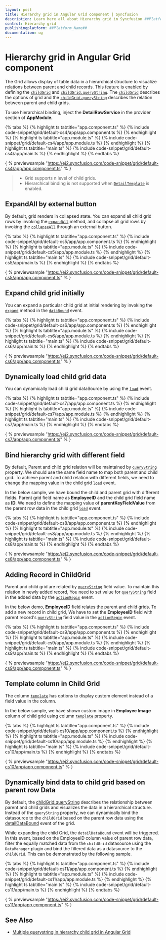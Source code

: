 ```yaml
---
layout: post
title: Hierarchy grid in Angular Grid component | Syncfusion
description: Learn here all about Hierarchy grid in Syncfusion ##Platform_Name## Grid component of Syncfusion Essential JS 2 and more.
control: Hierarchy grid 
publishingplatform: ##Platform_Name##
documentation: ug
---
```


# Hierarchy grid in Angular Grid component

The Grid allows display of table data in a hierarchical structure to visualize relations between parent and child records.
This feature is enabled by defining the [`childGrid`](../api/grid/#childgrid) and
[`childGrid.queryString`](../api/grid/#querystring).
The [`childGrid`](../api/grid/#childgrid) describes the options of grid and the
[`childGrid.queryString`](../api/grid/#querystring) describes the relation between parent and child grids.

To use hierarchical binding, inject the **DetailRowService** in the provider section of **AppModule**.

{% tabs %}
{% highlight ts tabtitle="app.component.ts" %}
{% include code-snippet/grid/default-cs4/app/app.component.ts %}
{% endhighlight %}
{% highlight ts tabtitle="app.module.ts" %}
{% include code-snippet/grid/default-cs4/app/app.module.ts %}
{% endhighlight %}
{% highlight ts tabtitle="main.ts" %}
{% include code-snippet/grid/default-cs4/app/main.ts %}
{% endhighlight %}
{% endtabs %}
  
{ % previewsample "https://ej2.syncfusion.com/code-snippet/grid/default-cs4/app/app.component.ts" % }
> * Grid supports n level of child grids.
> * Hierarchical binding is not supported when [`DetailTemplate`](../api/grid/#detailtemplate) is enabled.

## ExpandAll by external button

By default, grid renders in collapsed state.
You can expand all child grid rows by invoking the [`expandAll`](../api/grid/detailRow/#expandall) method,
and collapse all grid rows by invoking the [`collapseAll`](../api/grid/detailRow/#collapseall) through an external button.

{% tabs %}
{% highlight ts tabtitle="app.component.ts" %}
{% include code-snippet/grid/default-cs5/app/app.component.ts %}
{% endhighlight %}
{% highlight ts tabtitle="app.module.ts" %}
{% include code-snippet/grid/default-cs5/app/app.module.ts %}
{% endhighlight %}
{% highlight ts tabtitle="main.ts" %}
{% include code-snippet/grid/default-cs5/app/main.ts %}
{% endhighlight %}
{% endtabs %}
  
{ % previewsample "https://ej2.syncfusion.com/code-snippet/grid/default-cs5/app/app.component.ts" % }

## Expand child grid initially

You can expand a particular child grid at initial rendering by invoking the
[`expand`](../api/grid/detailRow/#expand) method in the [`dataBound`](../api/grid/#databound) event.

{% tabs %}
{% highlight ts tabtitle="app.component.ts" %}
{% include code-snippet/grid/default-cs6/app/app.component.ts %}
{% endhighlight %}
{% highlight ts tabtitle="app.module.ts" %}
{% include code-snippet/grid/default-cs6/app/app.module.ts %}
{% endhighlight %}
{% highlight ts tabtitle="main.ts" %}
{% include code-snippet/grid/default-cs6/app/main.ts %}
{% endhighlight %}
{% endtabs %}
  
{ % previewsample "https://ej2.syncfusion.com/code-snippet/grid/default-cs6/app/app.component.ts" % }

## Dynamically load child grid data

You can dynamically load child grid dataSource by using the
[`load`](../api/grid/#load)  event.

{% tabs %}
{% highlight ts tabtitle="app.component.ts" %}
{% include code-snippet/grid/default-cs7/app/app.component.ts %}
{% endhighlight %}
{% highlight ts tabtitle="app.module.ts" %}
{% include code-snippet/grid/default-cs7/app/app.module.ts %}
{% endhighlight %}
{% highlight ts tabtitle="main.ts" %}
{% include code-snippet/grid/default-cs7/app/main.ts %}
{% endhighlight %}
{% endtabs %}
  
{ % previewsample "https://ej2.syncfusion.com/code-snippet/grid/default-cs7/app/app.component.ts" % }

## Bind hierarchy grid with different field

By default, Parent and child grid relation will be maintained by [`queryString`](../api/grid/#querystring) property. We should use the same field name to map both parent and child grid. To achieve parent and child relation with different fields, we need to change the mapping value in the child grid [`load`](../api/grid/#load) event.

In the below sample, we have bound the child and parent grid with different fields. Parent grid field name as **EmployeeID** and the child grid field name as **ID**. We need to define the mapping value of **parentKeyFieldValue** from the parent row data in the child grid [`load`](../api/grid/#load) event.

{% tabs %}
{% highlight ts tabtitle="app.component.ts" %}
{% include code-snippet/grid/default-cs8/app/app.component.ts %}
{% endhighlight %}
{% highlight ts tabtitle="app.module.ts" %}
{% include code-snippet/grid/default-cs8/app/app.module.ts %}
{% endhighlight %}
{% highlight ts tabtitle="main.ts" %}
{% include code-snippet/grid/default-cs8/app/main.ts %}
{% endhighlight %}
{% endtabs %}
  
{ % previewsample "https://ej2.syncfusion.com/code-snippet/grid/default-cs8/app/app.component.ts" % }

## Adding Record in ChildGrid

Parent and child grid are related by [`queryString`](../api/grid/#querystring) field value.
To maintain this relation in newly added record, You need to set value for [`queryString`](../api/grid/#querystring) field in the added data
by the [`actionBegin`](../api/grid/#actionbegin) event.

In the below demo, **EmployeeID** field relates the parent and child grids. To add a new record in child grid, We have to set the **EmployeeID** field
with parent record's [`queryString`](../api/grid/#querystring) field value in the [`actionBegin`](../api/grid/#actionbegin) event.

{% tabs %}
{% highlight ts tabtitle="app.component.ts" %}
{% include code-snippet/grid/default-cs9/app/app.component.ts %}
{% endhighlight %}
{% highlight ts tabtitle="app.module.ts" %}
{% include code-snippet/grid/default-cs9/app/app.module.ts %}
{% endhighlight %}
{% highlight ts tabtitle="main.ts" %}
{% include code-snippet/grid/default-cs9/app/main.ts %}
{% endhighlight %}
{% endtabs %}
  
{ % previewsample "https://ej2.syncfusion.com/code-snippet/grid/default-cs9/app/app.component.ts" % }

## Template column in Child Grid

The column [`template`](../api/grid/column/#template) has options to display custom element instead of a field value in the column.

In the below sample, we have shown custom image in **Employee Image** column of child grid using column [`template`](../api/grid/column/#template) property.

{% tabs %}
{% highlight ts tabtitle="app.component.ts" %}
{% include code-snippet/grid/default-cs10/app/app.component.ts %}
{% endhighlight %}
{% highlight ts tabtitle="app.module.ts" %}
{% include code-snippet/grid/default-cs10/app/app.module.ts %}
{% endhighlight %}
{% highlight ts tabtitle="main.ts" %}
{% include code-snippet/grid/default-cs10/app/main.ts %}
{% endhighlight %}
{% endtabs %}
  
{ % previewsample "https://ej2.syncfusion.com/code-snippet/grid/default-cs10/app/app.component.ts" % }

## Dynamically bind data to child grid based on parent row Data

By default, the [childGrid.queryString](../api/grid/#querystring) describes the relationship between parent and child grids and visualizes the data in a hierarchical structure. Instead of the `queryString` property, we can dynamically bind the datasource to the `childGrid` based on the parent row data using the [detailDataBound](../../api/grid/#detaildatabound) event of the grid.

While expanding the child Grid, the `detailDataBound` event will be triggered. In this event, based on the EmployeeID column value of parent row data, filter the equally matched data from the `childGrid` datasource using the `DataManager` plugin and bind the filtered data as a datasource to the `childGrid`. This can be demonstrated by the following sample.

{% tabs %}
{% highlight ts tabtitle="app.component.ts" %}
{% include code-snippet/grid/default-cs11/app/app.component.ts %}
{% endhighlight %}
{% highlight ts tabtitle="app.module.ts" %}
{% include code-snippet/grid/default-cs11/app/app.module.ts %}
{% endhighlight %}
{% highlight ts tabtitle="main.ts" %}
{% include code-snippet/grid/default-cs11/app/main.ts %}
{% endhighlight %}
{% endtabs %}
  
{ % previewsample "https://ej2.syncfusion.com/code-snippet/grid/default-cs11/app/app.component.ts" % }

## See Also

* [Multiple querystring in hierarchy child grid in Angular Grid](https://www.syncfusion.com/forums/165124/multiple-querystring-in-hierarchy-child-grid-in-angular-grid)
